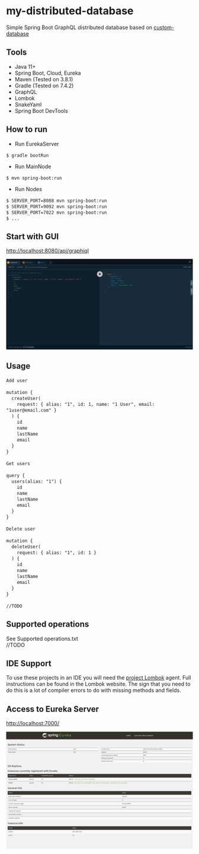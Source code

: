 # my-distributed-database

Simple Spring Boot GraphQL distributed database based on [custom-database](https://github.com/pirosveta/custom-database)

## Tools

* Java 11+
* Spring Boot, Cloud, Eureka
* Maven (Tested on 3.8.1)
* Gradle (Tested on 7.4.2)
* GraphQL
* Lombok
* SnakeYaml
* Spring Boot DevTools

## How to run
* Run EurekaServer
```shell
$ gradle bootRun
```

* Run MainNode
```shell
$ mvn spring-boot:run
```

* Run Nodes
```shell
$ SERVER_PORT=8088 mvn spring-boot:run
$ SERVER_PORT=9092 mvn spring-boot:run
$ SERVER_PORT=7022 mvn spring-boot:run
$ ...
```

## Start with GUI

[http://localhost:8080/api/graphiql](http://localhost:8080/api/graphiql)

![GraphQL GUI](docs/img/graphiql.png)

## Usage

```
Add user

mutation {
  createUser(
    request: { alias: "1", id: 1, name: "1 User", email: "1user@email.com" }
  ) {
    id
    name
    lastName
    email
  }
}

Get users

query {
  users(alias: "1") {
    id
    name
    lastName
    email
  }
}

Delete user

mutation {
  deleteUser(
    request: { alias: "1", id: 1 }
  ) {
    id
    name
    lastName
    email
  }
}

//TODO
```

## Supported operations

See Supported operations.txt <br />
//TODO

## IDE Support

To use these projects in an IDE you will need the [project Lombok](http://projectlombok.org/features/index.html) agent. Full instructions can be found in the Lombok website. The sign that you need to do this is a lot of compiler errors to do with missing methods and fields.

## Access to Eureka Server

[http://localhost:7000/](http://localhost:7000/)

![Spring Eureka Server status pane](docs/img/eureka-server.png)

